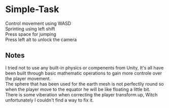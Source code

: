 # Simple-Task
Control movement using WASD </br>
Sprinting using left shift </br>
Press space for jumping </br>
Press left alt to unlock the camera </br>

## Notes
I tried not to use any built-in physics or compenents from Unity, It's all have been built through basic mathematic operations to gain more controle over the player movement. </br>
The sphere that has been used for the earth mesh is not perfectlly round so when the player move to the equator he will be like floating a little bit. </br>
There is some viberation when correcting the player transform.up, Witch unfortunately I couldn't find a way to fix it. </br>
